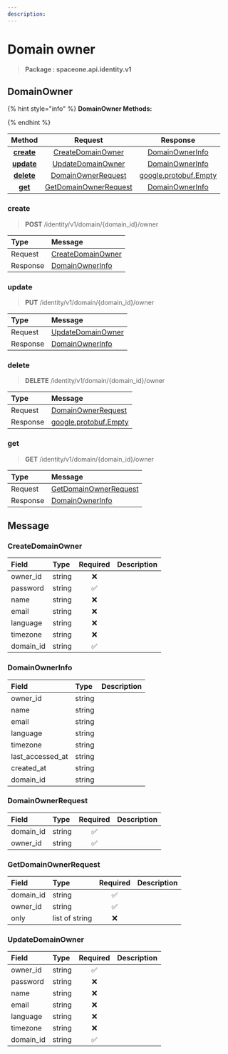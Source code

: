 ```yaml
---
description:  
---
```

# Domain owner

>  **Package : spaceone.api.identity.v1**

## DomainOwner

{% hint style="info" %}
**DomainOwner Methods:**

{%  endhint %}


| Method | Request | Response |
| :-----: | :--------: | :--------: |
| [**create**](domain-owner.md#create)|   [CreateDomainOwner](domain-owner.md#createdomainowner) |   [DomainOwnerInfo](domain-owner.md#domainownerinfo) |
| [**update**](domain-owner.md#update)|   [UpdateDomainOwner](domain-owner.md#updatedomainowner) |   [DomainOwnerInfo](domain-owner.md#domainownerinfo) |
| [**delete**](domain-owner.md#delete)|   [DomainOwnerRequest](domain-owner.md#domainownerrequest) |  [google.protobuf.Empty](https://github.com/protocolbuffers/protobuf/blob/master/src/google/protobuf/empty.proto)|
| [**get**](domain-owner.md#get)|   [GetDomainOwnerRequest](domain-owner.md#getdomainownerrequest) |   [DomainOwnerInfo](domain-owner.md#domainownerinfo) | 
 

 
### create
> **POST** /identity/v1/domain/{domain_id}/owner
>


| Type | Message |
| :--- | :--- |
| Request | [CreateDomainOwner](domain-owner.md#createdomainowner) |
| Response |  [DomainOwnerInfo](domain-owner.md#domainownerinfo)  |
 
 

 
### update
> **PUT**  /identity/v1/domain/{domain_id}/owner
>


| Type | Message |
| :--- | :--- |
| Request | [UpdateDomainOwner](domain-owner.md#updatedomainowner) |
| Response |  [DomainOwnerInfo](domain-owner.md#domainownerinfo)  |
 
 

 
### delete
> **DELETE** /identity/v1/domain/{domain_id}/owner
>


| Type | Message |
| :--- | :--- |
| Request | [DomainOwnerRequest](domain-owner.md#domainownerrequest) |
| Response | [google.protobuf.Empty](https://github.com/protocolbuffers/protobuf/blob/master/src/google/protobuf/empty.proto) |
 
 

 
### get
> **GET** /identity/v1/domain/{domain_id}/owner
>


| Type | Message |
| :--- | :--- |
| Request | [GetDomainOwnerRequest](domain-owner.md#getdomainownerrequest) |
| Response |  [DomainOwnerInfo](domain-owner.md#domainownerinfo)  |


## 

## Message

### CreateDomainOwner
| Field | Type | Required | Description |
| :--- | :--- | :---: | :--- |
| owner_id |string|❌| |
| password |string|✅| |
| name |string|❌| |
| email |string|❌| |
| language |string|❌| |
| timezone |string|❌| |
| domain_id |string|✅| |

### DomainOwnerInfo
| Field | Type |  Description |
| :--- | :--- | :--- |
| owner_id |string | |
| name |string | |
| email |string | |
| language |string | |
| timezone |string | |
| last_accessed_at |string | |
| created_at |string | |
| domain_id |string | |

### DomainOwnerRequest
| Field | Type | Required | Description |
| :--- | :--- | :---: | :--- |
| domain_id |string|✅| |
| owner_id |string|✅| |

### GetDomainOwnerRequest
| Field | Type | Required | Description |
| :--- | :--- | :---: | :--- |
| domain_id |string|✅| |
| owner_id |string|✅| |
| only |list of string|❌| |

### UpdateDomainOwner
| Field | Type | Required | Description |
| :--- | :--- | :---: | :--- |
| owner_id |string|✅| |
| password |string|❌| |
| name |string|❌| |
| email |string|❌| |
| language |string|❌| |
| timezone |string|❌| |
| domain_id |string|✅| |
